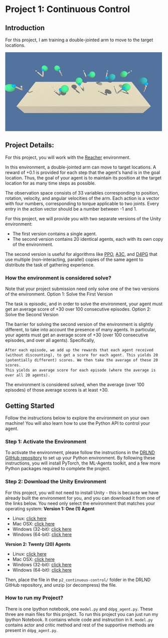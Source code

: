 [//]: # (Image References)

[image2]: ./images/joint_arm.gif "Trained Agent"

# Project 1: Continuous Control

## Introduction

For this project, I am training a double-jointed arm to move to the target locations.

![Trained Agent][image2]


## Project Details:

For this project, you will work with the [Reacher](https://github.com/Unity-Technologies/ml-agents/blob/master/docs/Learning-Environment-Examples.md#reacher) environment. 


In this environment, a double-jointed arm can move to target locations. A reward of +0.1 is provided for each step that the agent's hand is in the goal location. Thus, the goal of your agent is to maintain its position at the target location for as many time steps as possible.

The observation space consists of 33 variables corresponding to position, rotation, velocity, and angular velocities of the arm. Each action is a vector with four numbers, corresponding to torque applicable to two joints. Every entry in the action vector should be a number between -1 and 1.


For this project, we will provide you with two separate versions of the Unity environment:

* The first version contains a single agent.
* The second version contains 20 identical agents, each with its own copy of the environment.

The second version is useful for algorithms like [PPO](https://arxiv.org/pdf/1707.06347.pdf), [A3C](https://arxiv.org/pdf/1602.01783.pdf), and [D4PG](https://openreview.net/pdf?id=SyZipzbCb) that use multiple (non-interacting, parallel) copies of the same agent to distribute the task of gathering experience. 


### How the environment is considered solve?

Note that your project submission need only solve one of the two versions of the environment.
Option 1: Solve the First Version

The task is episodic, and in order to solve the environment, your agent must get an average score of +30 over 100 consecutive episodes.
Option 2: Solve the Second Version

The barrier for solving the second version of the environment is slightly different, to take into account the presence of many agents. In particular, your agents must get an average score of +30 (over 100 consecutive episodes, and over all agents). Specifically,

    After each episode, we add up the rewards that each agent received (without discounting), to get a score for each agent. This yields 20 (potentially different) scores. We then take the average of these 20 scores.
    This yields an average score for each episode (where the average is over all 20 agents).

The environment is considered solved, when the average (over 100 episodes) of those average scores is at least +30.

## Getting Started

Follow the instructions below to explore the environment on your own machine! You will also learn how to use the Python API to control your agent.

### Step 1: Activate the Environment


To activate the environment, please follow the instructions in the [DRLND GitHub repository](https://github.com/udacity/deep-reinforcement-learning#dependencies) to set up your Python environment. By following these instructions, you will install PyTorch, the ML-Agents toolkit, and a few more Python packages required to complete the project.

### Step 2: Download the Unity Environment

For this project, you will not need to install Unity - this is because we have already built the environment for you, and you can download it from one of the links below. You need only select the environment that matches your operating system:
**Version 1: One (1) Agent**
* Linux: [click here](https://s3-us-west-1.amazonaws.com/udacity-drlnd/P2/Reacher/one_agent/Reacher_Linux.zip)
* Mac OSX: [click here](https://s3-us-west-1.amazonaws.com/udacity-drlnd/P2/Reacher/one_agent/Reacher.app.zip)
* Windows (32-bit): [click here](https://s3-us-west-1.amazonaws.com/udacity-drlnd/P2/Reacher/one_agent/Reacher_Windows_x86.zip)
* Windows (64-bit): [click here](https://s3-us-west-1.amazonaws.com/udacity-drlnd/P2/Reacher/one_agent/Reacher_Windows_x86_64.zip)
 
**Version 2: Twenty (20) Agents**
* Linux: [click here](https://s3-us-west-1.amazonaws.com/udacity-drlnd/P2/Reacher/Reacher_Linux.zip)
* Mac OSX: [click here](https://s3-us-west-1.amazonaws.com/udacity-drlnd/P2/Reacher/Reacher.app.zip)
* Windows (32-bit): [click here](https://s3-us-west-1.amazonaws.com/udacity-drlnd/P2/Reacher/Reacher_Windows_x86.zip)
* Windows (64-bit): [click here](https://s3-us-west-1.amazonaws.com/udacity-drlnd/P2/Reacher/Reacher_Windows_x86_64.zip)

Then, place the file in the `p2_continuous-control/` folder in the DRLND GitHub repository, and unzip (or decompress) the file.

### How to run my Project?

There is one Ipython notebook, one `model.py` and `ddpg_agent.py`.  These three are main files for this project. 
To run this project you can just run my Ipython Notebook. It contains whole code and instruction in it. 
`model.py` contains actor and critic method and rest of the supportive methods are present in `ddpg_agent.py`. 
